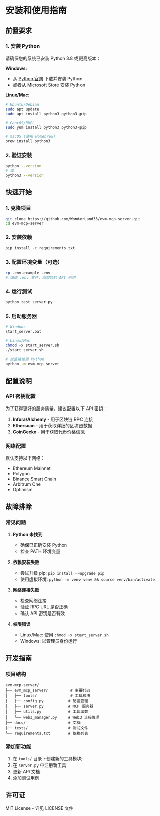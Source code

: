 # 安装和使用指南

## 前置要求

### 1. 安装 Python
请确保您的系统已安装 Python 3.8 或更高版本：

**Windows:**
- 从 [Python 官网](https://www.python.org/downloads/) 下载并安装 Python
- 或者从 Microsoft Store 安装 Python

**Linux/Mac:**
```bash
# Ubuntu/Debian
sudo apt update
sudo apt install python3 python3-pip

# CentOS/RHEL
sudo yum install python3 python3-pip

# macOS (使用 Homebrew)
brew install python3
```

### 2. 验证安装
```bash
python --version
# 或
python3 --version
```

## 快速开始

### 1. 克隆项目
```bash
git clone https://github.com/WonderLand33/evm-mcp-server.git
cd evm-mcp-server
```

### 2. 安装依赖
```bash
pip install -r requirements.txt
```

### 3. 配置环境变量（可选）
```bash
cp .env.example .env
# 编辑 .env 文件，添加您的 API 密钥
```

### 4. 运行测试
```bash
python test_server.py
```

### 5. 启动服务器
```bash
# Windows
start_server.bat

# Linux/Mac
chmod +x start_server.sh
./start_server.sh

# 或直接使用 Python
python -m evm_mcp_server
```

## 配置说明

### API 密钥配置
为了获得更好的服务质量，建议配置以下 API 密钥：

1. **Infura/Alchemy** - 用于区块链 RPC 连接
2. **Etherscan** - 用于获取详细的区块链数据
3. **CoinGecko** - 用于获取代币价格信息

### 网络配置
默认支持以下网络：
- Ethereum Mainnet
- Polygon
- Binance Smart Chain
- Arbitrum One
- Optimism

## 故障排除

### 常见问题

1. **Python 未找到**
   - 确保已正确安装 Python
   - 检查 PATH 环境变量

2. **依赖安装失败**
   - 尝试升级 pip: `pip install --upgrade pip`
   - 使用虚拟环境: `python -m venv venv && source venv/bin/activate`

3. **网络连接失败**
   - 检查网络连接
   - 验证 RPC URL 是否正确
   - 确认 API 密钥是否有效

4. **权限错误**
   - Linux/Mac: 使用 `chmod +x start_server.sh`
   - Windows: 以管理员身份运行

## 开发指南

### 项目结构
```
evm-mcp-server/
├── evm_mcp_server/          # 主要代码
│   ├── tools/               # 工具模块
│   ├── config.py           # 配置管理
│   ├── server.py           # MCP 服务器
│   ├── utils.py            # 工具函数
│   └── web3_manager.py     # Web3 连接管理
├── docs/                   # 文档
├── tests/                  # 测试文件
└── requirements.txt        # 依赖列表
```

### 添加新功能
1. 在 `tools/` 目录下创建新的工具模块
2. 在 `server.py` 中注册新工具
3. 更新 API 文档
4. 添加测试用例

## 许可证

MIT License - 详见 LICENSE 文件